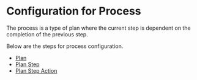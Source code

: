 # Configuration for Process

The process is a type of plan where the current step is dependent on the completion of the previous step.

Below are the steps for process configuration.

* [Plan](https://docs.inogic.com/business-process-checklist/configuration/configuration-for-plans/configuration-for-process/plan)
* [Plan Step](https://docs.inogic.com/business-process-checklist/configuration/configuration-for-plans/configuration-for-process/plan-step)
* [Plan Step Action](https://docs.inogic.com/business-process-checklist/configuration/configuration-for-plans/configuration-for-process/plan-step-action)

